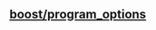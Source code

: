 [boost/program_options](https://www.boost.org/doc/libs/1_70_0/doc/html/program_options/tutorial.html)
---------------
